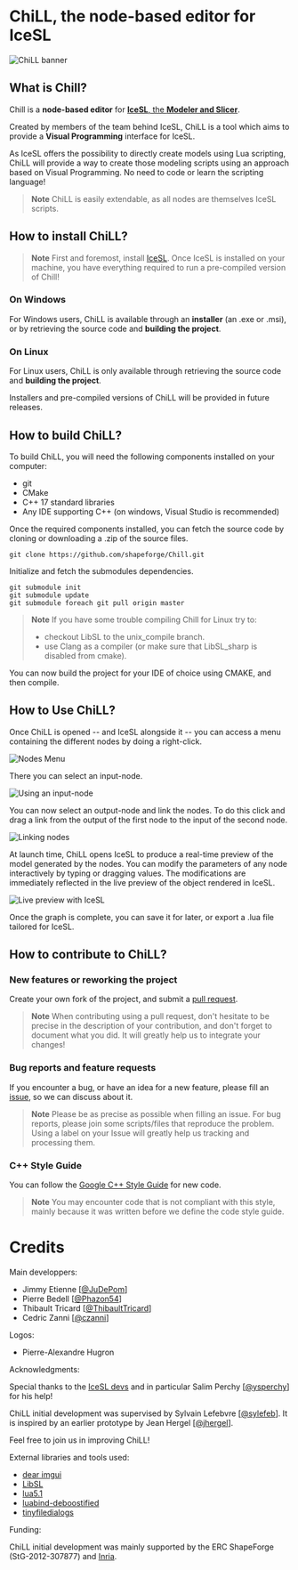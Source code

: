 # ChiLL, the node-based editor for IceSL

![ChiLL banner][banner]

## What is Chill?
Chill is a **node-based editor** for [**IceSL**, the **Modeler and Slicer**](https://icesl.loria.fr).

Created by members of the team behind IceSL, ChiLL is a tool which aims to provide a **Visual Programming** interface for IceSL.

As IceSL offers the possibility to directly create models using Lua scripting, ChiLL will provide a way to create those modeling scripts using an approach based on Visual Programming. No need to code or learn the scripting language!

>**Note**
>ChiLL is easily extendable, as all nodes are themselves IceSL scripts.

## How to install ChiLL?

>**Note**
>First and foremost, install [IceSL](https://icesl.loria.fr/download/).
>Once IceSL is installed on your machine, you have everything required to run a pre-compiled version of Chill!

### On Windows
For Windows users, ChiLL is available through an **installer** (an .exe or .msi), or by retrieving the source code and **building the project**.

### On Linux
For Linux users, ChiLL is only available through retrieving the source code and **building the project**.

Installers and pre-compiled versions of ChiLL will be provided in future releases.

## How to build ChiLL?
To build ChiLL, you will need the following components installed on your computer:

- git
- CMake
- C++ 17 standard libraries
- Any IDE supporting C++ (on windows, Visual Studio is recommended)

Once the required components installed, you can fetch the source code by cloning or downloading a .zip of the source files.

```Shell
git clone https://github.com/shapeforge/Chill.git
```

Initialize and fetch the submodules dependencies.

```Shell
git submodule init
git submodule update
git submodule foreach git pull origin master
```

>**Note**
>If you have some trouble compiling Chill for Linux try to:
>
> - checkout LibSL to the unix_compile branch.
> - use Clang as a compiler (or make sure that LibSL_sharp is disabled from cmake).

You can now build the project for your IDE of choice using CMAKE, and then compile.

## How to Use ChiLL?
Once ChiLL is opened -- and IceSL alongside it -- you can access a menu containing the different nodes by doing a right-click.

![Nodes Menu][node_menu]

There you can select an input-node.

![Using an input-node][input_node]

You can now select an output-node and link the nodes. To do this click and drag a link from the output of the first node to the input of the second node.

![Linking nodes][linking_nodes]

At launch time, ChiLL opens IceSL to produce a real-time preview of the model generated by the nodes. You can modify the parameters of any node interactively by typing or dragging values. The modifications are immediately reflected in the live preview of the object rendered in IceSL.

![Live preview with IceSL][live_preview]

Once the graph is complete, you can save it for later, or export a .lua file tailored for IceSL.

## How to contribute to ChiLL?
### New features or reworking the project
Create your own fork of the project, and submit a [pull request](https://github.com/shapeforge/Chill/pulls). 
>**Note**
>When contributing using a pull request, don't hesitate to be precise in the description of your contribution, and don't forget to document what you did.
>It will greatly help us to integrate your changes! 

### Bug reports and feature requests
If you encounter a bug, or have an idea for a new feature, please fill an [issue](https://github.com/shapeforge/Chill/issues), so we can discuss about it.
>**Note**
>Please be as precise as possible when filling an issue. For bug reports, please join some scripts/files that reproduce the problem.
>Using a label on your Issue will greatly help us tracking and processing them.

### C++ Style Guide
You can follow the [Google C++ Style Guide](https://google.github.io/styleguide/cppguide.html) for new code.
>**Note**
>You may encounter code that is not compliant with this style, mainly because it was written before we define the code style guide.

# Credits
Main developpers:

- Jimmy Etienne [[@JuDePom](https://github.com/JuDePom)] 
- Pierre Bedell [[@Phazon54](https://github.com/Phazon54)] 
- Thibault Tricard [[@ThibaultTricard](https://github.com/ThibaultTricard)] 
- Cedric Zanni [[@czanni](https://github.com/czanni)] 

Logos:

- Pierre-Alexandre Hugron

Acknowledgments:

Special thanks to the [IceSL devs](https://icesl.loria.fr/about/) and in particular Salim Perchy [[@ysperchy](https://github.com/ysperchy)] for his help!

ChiLL initial development was supervised by Sylvain Lefebvre [[@sylefeb](https://github.com/sylefeb)]. 
It is inspired by an earlier prototype by Jean Hergel [[@jhergel](https://github.com/jhergel)]. 

Feel free to join us in improving ChiLL!

External libraries and tools used:

- [dear imgui](https://github.com/ocornut/imgui)
- [LibSL](https://github.com/sylefeb/LibSL)
- [lua5.1](https://www.lua.org/versions.html)
- [luabind-deboostified](https://github.com/decimad/luabind-deboostified)
- [tinyfiledialogs](https://github.com/native-toolkit/tinyfiledialogs)

Funding:

ChiLL initial development was mainly supported by the ERC ShapeForge (StG-2012-307877) and [Inria](https://www.inria.fr/en/).

[//]: # (Ressources)
[banner]: ressources/images/banner/chill_banner_wide_medium.png
[node_menu]: ressources/images/howto/nodemenu.gif
[input_node]: ressources/images/howto/inputnode.gif
[linking_nodes]: ressources/images/howto/linknode.gif
[live_preview]: ressources/images/howto/preview.gif
